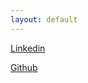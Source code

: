 ```yaml
---
layout: default
---
```


[Linkedin](https://www.linkedin.com/s-abdulrehman)

[Github](https://github.com/abdulrehman-03)